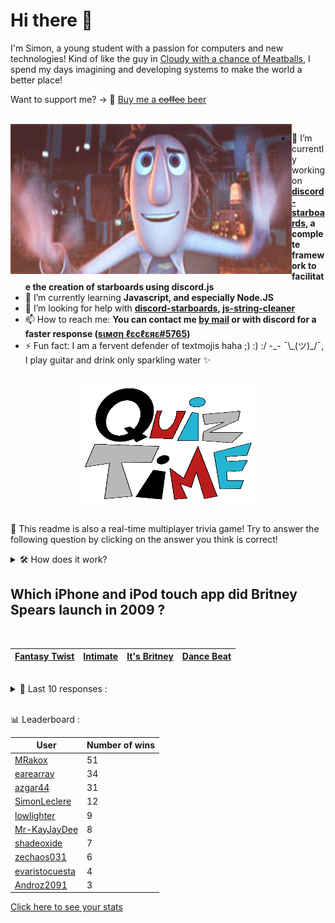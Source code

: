 # Hi there 👋

I'm Simon, a young student with a passion for computers and new technologies!
Kind of like the guy in [Cloudy with a chance of Meatballs](https://www.youtube.com/watch?v=dQw4w9WgXcQ), I spend my days imagining and developing systems to make the world a better place!

Want to support me? -> 🍺 [Buy me a ~~coffee~~ beer](https://www.buymeacoffee.com/SimonLeclere)

<br>

<img width="450" height="240" src="./assets/cloudyWithAChanceOfMeatBalls.gif" align=left>

- 🔭 I’m currently working on **[discord-starboards](https://github.com/SimonLeclere/discord-starboards), a complete framework to facilitate the creation of starboards using discord.js**
- 🌱 I’m currently learning **Javascript, and especially Node.JS**
- 🤔 I’m looking for help with **[discord-starboards](https://github.com/SimonLeclere/discord-starboards), [js-string-cleaner](https://github.com/SimonLeclere/Js-String-Cleaner)**
- 📫 How to reach me: **You can contact me [by mail](mailto:simon-leclere@orange.fr) or with discord for a faster response ([sιмση ℓεcℓεяε#5765](https://discord.com/invite/U2VGrkT))**
- ⚡ Fun fact: I am a fervent defender of textmojis haha ;) :) :/ -\_- ¯\\\_(ツ)\_/¯, I play guitar and drink only sparkling water ✨

<br>

<center><img width="280" height="187" src="./assets/quizTime.gif"></center>

<br>

🎲 This readme is also a real-time multiplayer trivia game! Try to answer the following question by clicking on the answer you think is correct!
<details>
  <summary>🛠️ How does it work?</summary>
  Each answer is a link to a pre-filled issue. When you press "Submit new issue", it triggers a Github action workflow that compares your answer with the correct answer, finds a new question and updates the readme.md file. Not bad huh?! This whole process only takes about 20 seconds!
</details>

## Which iPhone and iPod touch app did Britney Spears launch in 2009 ?

<br>

| [Fantasy Twist](https://github.com/SimonLeclere/SimonLeclere/issues/new?title=quiz%7C239%7CFantasy%20Twist&body=Just%20click%20'Submit%20new%20issue'.) | [Intimate](https://github.com/SimonLeclere/SimonLeclere/issues/new?title=quiz%7C239%7CIntimate&body=Just%20click%20'Submit%20new%20issue'.) | [It's Britney](https://github.com/SimonLeclere/SimonLeclere/issues/new?title=quiz%7C239%7CIt's%20Britney&body=Just%20click%20'Submit%20new%20issue'.) | [Dance Beat](https://github.com/SimonLeclere/SimonLeclere/issues/new?title=quiz%7C239%7CDance%20Beat&body=Just%20click%20'Submit%20new%20issue'.) |
| - | - | - | - | 

<br>

<details>
  <summary>📒 Last 10 responses :</summary>

- **azgar44** answered **Tom Felton** to `Which actor plays Draco Malfoy in « Harry Potter » ?` (Good answer)
- **SimonLeclere** answered **Canada** to `In February 2020, which country decided to expel foreigners infected with the COVID-19 virus ?` (Wrong answer)
- **SimonLeclere** answered **Apitherapy** to `What is the practice of treating with bee products ?` (Good answer)
- **SimonLeclere** answered **6 months** to `At approximately what age can a young bird be separated from its parents ?` (Wrong answer)
- **RealHinome** answered **Circus Cactus** to `What series of humorous comics is drawn by Philippe Bercovici ?` (Wrong answer)
- **RealHinome** answered **3 billion** to `How many Likes « Like » are awarded each day on Instagram on average ?` (Wrong answer)
- **SimonLeclere** answered **Daniel Rolander** to `In 1753, which naturalist grouped the 22 known species of cactus ?` (Wrong answer)
- **0lp** answered **4** to `How many riders can you count on a chess board ?` (Good answer)
- **evaristocuesta** answered **Beekeeper** to `What is a person who raises honey bees called ?` (Good answer)
- **evaristocuesta** answered **1975** to `In which year was the multinational corporation Microsoft Corporation founded ?` (Good answer)

</details>

<br>

📊 Leaderboard :

| User | Number of wins |
|-|-|
| [MRakox](https://github.com/MRakox) | 51 |
| [earearray](https://github.com/earearray) | 34 |
| [azgar44](https://github.com/azgar44) | 31 |
| [SimonLeclere](https://github.com/SimonLeclere) | 12 |
| [lowlighter](https://github.com/lowlighter) | 9 |
| [Mr-KayJayDee](https://github.com/Mr-KayJayDee) | 8 |
| [shadeoxide](https://github.com/shadeoxide) | 7 |
| [zechaos031](https://github.com/zechaos031) | 6 |
| [evaristocuesta](https://github.com/evaristocuesta) | 4 |
| [Androz2091](https://github.com/Androz2091) | 3 |

[Click here to see your stats](https://github.com/SimonLeclere/SimonLeclere/issues/new?title=MyStats&body=Just%20click%20%27Submit%20new%20issue%27.)
